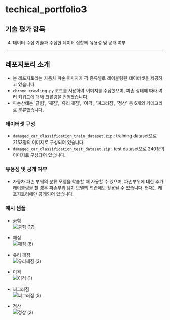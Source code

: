 # techical_portfolio3

## 기술 평가 항목
4. 데이터 수집 기술과 수집한 데이터 집합의 유용성 및 공개 여부
---
## 레포지토리 소개
- 본 레포지토리는 자동차 파손 이미지가 각 종류별로 레이블링된 데이터셋을 제공하고 있습니다.  
- `chrome_crawling.py` 코드를 사용하여 이미지를 수집했으며, 파손 상태에 따라 여러 키워드에 대해 크롤링을 진행했습니다.  
- 파손상태는 '긁힘', '깨짐', '유리 깨짐', '이격', '찌그러짐', '정상' 총 6개의 카테고리로 분류했습니다.

### 데이터셋 구성
- `damaged_car_classification_train_dataset.zip` : training dataset으로 2153장의 이미지로 구성되어 있습니다.
- `damaged_car_classification_test_dataset.zip` : test dataset으로 240장의 이미지로 구성되어 있습니다.

### 유용성 및 공개 여부
-  자동차 파손 부위의 분류 모델을 학습할 때 사용할 수 있으며, 파손부위에 대한 추가 레이블링을 할 경우 파손부위 탐지 모델의 학습에도 활용될 수 있습니다. 현재는 레포지토리에만 공개되어 있습니다.

### 예시 샘플
- 긁힘  
![긁힘 (17)](https://github.com/gombumsoo/techical_portfolio3/assets/69720752/77de1dbb-1c7c-40e1-9530-8206cc697406)

- 깨짐  
![깨짐 (8)](https://github.com/gombumsoo/techical_portfolio3/assets/69720752/e4860e17-b497-410d-9df0-59342db5eec8)

- 유리 깨짐  
![유리깨짐 (2)](https://github.com/gombumsoo/techical_portfolio3/assets/69720752/d0e9743c-16c1-4416-9598-ee64edbf9566)

- 이격  
![이격 (1)](https://github.com/gombumsoo/techical_portfolio3/assets/69720752/a7b40aad-6bda-4728-80af-2ef41d8156e6)

- 찌그러짐  
![찌그러짐 (5)](https://github.com/gombumsoo/techical_portfolio3/assets/69720752/81236f9a-167a-4890-b402-f91f97f60264)

- 정상  
![정상 (2)](https://github.com/gombumsoo/techical_portfolio3/assets/69720752/f7d36653-150c-4106-9062-7838786c34cd)

